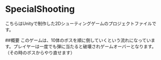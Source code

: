 # SpecialShooting
こちらはUnityで制作した2Dシューティングゲームのプロジェクトファイルです。

##概要
このゲームは、10体のボスを順に倒していくという流れになっています。プレイヤーは一度でも弾に当たると破壊されゲームオーバーとなります。（その時のボスからやり直せます）

